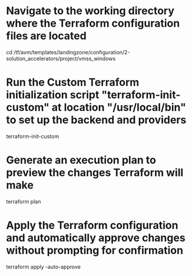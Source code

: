 # Navigate to the working directory where the Terraform configuration files are located
cd /tf/avm/templates/landingzone/configuration/2-solution_accelerators/project/vmss_windows

# Run the Custom Terraform initialization script "terraform-init-custom" at location "/usr/local/bin" to set up the backend and providers
terraform-init-custom

# Generate an execution plan to preview the changes Terraform will make
terraform plan

# Apply the Terraform configuration and automatically approve changes without prompting for confirmation
terraform apply -auto-approve


